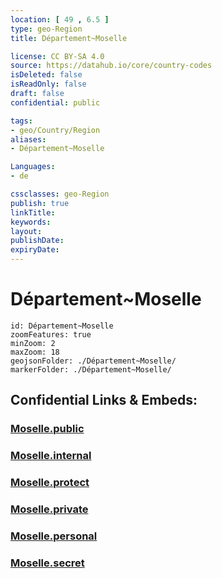 ```yaml
---
location: [ 49 , 6.5 ] 
type: geo-Region
title: Département~Moselle

license: CC BY-SA 4.0
source: https://datahub.io/core/country-codes
isDeleted: false
isReadOnly: false
draft: false
confidential: public

tags:
- geo/Country/Region
aliases:
- Département~Moselle

Languages:
- de

cssclasses: geo-Region
publish: true
linkTitle: 
keywords: 
layout: 
publishDate: 
expiryDate: 
---
```


# Département~Moselle

```leaflet
id: Département~Moselle
zoomFeatures: true 
minZoom: 2 
maxZoom: 18
geojsonFolder: ./Département~Moselle/
markerFolder: ./Département~Moselle/
```


## Confidential Links & Embeds: 

### [Moselle.public](/_public/\Earth\Continent\Europe\Europe~West\France\regions~France\Grand_Est\departments~Grand_EstMoselle.public.md) 

### [Moselle.internal](/_internal/\Earth\Continent\Europe\Europe~West\France\regions~France\Grand_Est\departments~Grand_EstMoselle.internal.md) 

### [Moselle.protect](/_protect/\Earth\Continent\Europe\Europe~West\France\regions~France\Grand_Est\departments~Grand_EstMoselle.protect.md) 

### [Moselle.private](/_private/\Earth\Continent\Europe\Europe~West\France\regions~France\Grand_Est\departments~Grand_EstMoselle.private.md) 

### [Moselle.personal](/_personal/\Earth\Continent\Europe\Europe~West\France\regions~France\Grand_Est\departments~Grand_EstMoselle.personal.md) 

### [Moselle.secret](/_secret/\Earth\Continent\Europe\Europe~West\France\regions~France\Grand_Est\departments~Grand_EstMoselle.secret.md)


